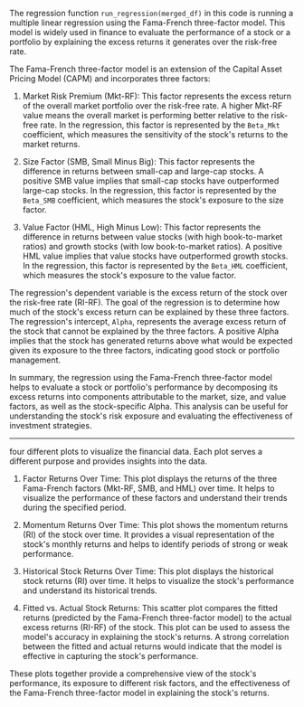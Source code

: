 The regression function `run_regression(merged_df)` in this code is running a multiple linear regression using the Fama-French three-factor model. This model is widely used in finance to evaluate the performance of a stock or a portfolio by explaining the excess returns it generates over the risk-free rate.

The Fama-French three-factor model is an extension of the Capital Asset Pricing Model (CAPM) and incorporates three factors:

1.  Market Risk Premium (Mkt-RF): This factor represents the excess return of the overall market portfolio over the risk-free rate. A higher Mkt-RF value means the overall market is performing better relative to the risk-free rate. In the regression, this factor is represented by the `Beta_Mkt` coefficient, which measures the sensitivity of the stock's returns to the market returns.
    
2.  Size Factor (SMB, Small Minus Big): This factor represents the difference in returns between small-cap and large-cap stocks. A positive SMB value implies that small-cap stocks have outperformed large-cap stocks. In the regression, this factor is represented by the `Beta_SMB` coefficient, which measures the stock's exposure to the size factor.
    
3.  Value Factor (HML, High Minus Low): This factor represents the difference in returns between value stocks (with high book-to-market ratios) and growth stocks (with low book-to-market ratios). A positive HML value implies that value stocks have outperformed growth stocks. In the regression, this factor is represented by the `Beta_HML` coefficient, which measures the stock's exposure to the value factor.
    

The regression's dependent variable is the excess return of the stock over the risk-free rate (RI-RF). The goal of the regression is to determine how much of the stock's excess return can be explained by these three factors. The regression's intercept, `Alpha`, represents the average excess return of the stock that cannot be explained by the three factors. A positive Alpha implies that the stock has generated returns above what would be expected given its exposure to the three factors, indicating good stock or portfolio management.

In summary, the regression using the Fama-French three-factor model helps to evaluate a stock or portfolio's performance by decomposing its excess returns into components attributable to the market, size, and value factors, as well as the stock-specific Alpha. This analysis can be useful for understanding the stock's risk exposure and evaluating the effectiveness of investment strategies.

---



four different plots to visualize the financial data. Each plot serves a different purpose and provides insights into the data.

1.  Factor Returns Over Time: This plot displays the returns of the three Fama-French factors (Mkt-RF, SMB, and HML) over time. It helps to visualize the performance of these factors and understand their trends during the specified period.
    
2.  Momentum Returns Over Time: This plot shows the momentum returns (RI) of the stock over time. It provides a visual representation of the stock's monthly returns and helps to identify periods of strong or weak performance.
    
3.  Historical Stock Returns Over Time: This plot displays the historical stock returns (RI) over time. It helps to visualize the stock's performance and understand its historical trends.
    
4.  Fitted vs. Actual Stock Returns: This scatter plot compares the fitted returns (predicted by the Fama-French three-factor model) to the actual excess returns (RI-RF) of the stock. This plot can be used to assess the model's accuracy in explaining the stock's returns. A strong correlation between the fitted and actual returns would indicate that the model is effective in capturing the stock's performance.
    

These plots together provide a comprehensive view of the stock's performance, its exposure to different risk factors, and the effectiveness of the Fama-French three-factor model in explaining the stock's returns.